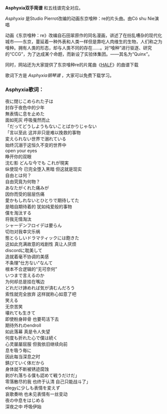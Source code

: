 

**Asphyxia双手简谱** 和五线谱完全对应。

_Asphyxia_ 是Studio Pierrot改编的动画东京喰种：re的片头曲。由Cö shu Nie演唱

动画《东京喰种：re》改编自石田翠原作的同名漫画，讲述了在纷乱嘈杂的现代化城市——东京，蔓延着一种外表和人类一样但是靠吃人肉维生的生物，人们称之为喰种。拥有人类的形态，却与人类不同的存在……。对“喰种”进行驱逐、研究的“CCG”，为了达成某个命题，而新设了实验体集团。——其名为“Quinx”。

同时，网站还为大家提供了东京喰种re的片尾曲《[HALF](Music-9093-HALF-东京喰种re-ED.html "HALF")》的曲谱下载

歌词下方是 _Asphyxia钢琴谱_ ，大家可以免费下载学习。

### Asphyxia歌词：

夜に閉じこめられた子は  
封存于夜色中的少年  
無表情に息を止めた  
面如死灰 呼吸戛然而止  
「だってどうしようもないことばかりじゃない  
「言以至此 这并非只是难以挽救的事物  
変えられない世界で溺れている  
始终沉溺于这恒久不变的世界中  
open your eyes  
睁开你的双眼  
沈む影 どんな今でも これが現実  
纵使现今 已完全堕入黑暗 但这就是现实  
自由とは何？  
自由究竟为何物？  
あなたがくれた痛みが  
因你而受的层层伤痛  
愛かもしれないとひとりで期待してた  
是暗自期待着的 犹如纯爱般的事物  
僕を淘汰する  
将我无情淘汰  
シャーデンフロイデは要らん  
切勿对我幸灾乐祸  
態とらしいドラマティックには飽きた  
这如此充满故意的戏剧性 真让人厌烦  
discordに耽美して  
造就着毫不协调的美感  
不条理"仕方ない"なんて  
根本不合逻辑的“无可奈何”  
いつまで言えるのか  
为何却总是挂在嘴边  
どれだけ諦めれば気が済むんだろう  
索性就完全放弃 这样就称心如意了吧  
笑える  
无奈苦笑  
壊れても生きて  
即使粉身碎骨 也要苟活下去  
期待外れのendroll  
如此落幕 真是令人失望  
何度も折れた心で僕は続く  
心灵屡屡屈服 但我依旧继续向前  
息を吸う毎に  
因此每当深息之时  
錆びていく体だから  
身体就不断被锈迹腐蚀  
剥がれ落ちる僕も認めて戦うだけだ」  
零落散尽的我 也终于认清 自己只能战斗了」  
elegyに少しも表情を変えず  
哀歌奏响 也未见表情有一丝变动  
夜の中息をはじめる  
深夜之中 呼吸伊始


